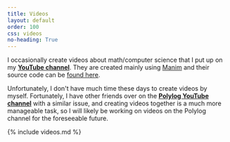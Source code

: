 ```yaml
---
title: Videos
layout: default
order: 100
css: videos
no-heading: True
---
```


I occasionally create videos about math/computer science that I put up on my **[YouTube channel](https://www.youtube.com/channel/UC_IaBSHmisYbiYlv32EeNkQ)**.
They are created mainly using [Manim](https://www.manim.community/) and their source code can be [found here](https://github.com/xiaoxiae/videos).

Unfortunately, I don't have much time these days to create videos by myself.
Fortunately, I have other friends over on the **[Polylog YouTube channel](https://www.youtube.com/@PolylogCS)** with a similar issue, and creating videos together is a much more manageable task, so I will likely be working on videos on the Polylog channel for the foreseeable future.

{% include videos.md %}

